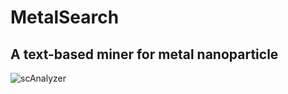 # MetalSearch
## A text-based miner for metal nanoparticle 
![scAnalyzer](https://github.com/TGF-B/MetalSearch/workflow.png)
